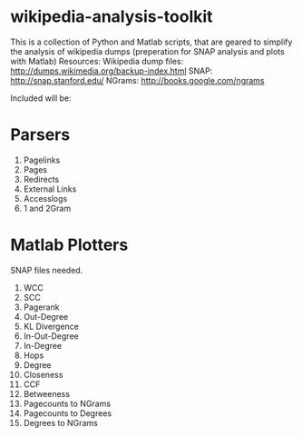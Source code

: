 wikipedia-analysis-toolkit
==========================

This is a collection of Python and Matlab scripts, that are geared to simplify the analysis of wikipedia dumps (preperation for SNAP analysis and plots with Matlab)
Resources:
Wikipedia dump files: http://dumps.wikimedia.org/backup-index.html
SNAP: http://snap.stanford.edu/
NGrams: http://books.google.com/ngrams

Included will be:

# Parsers
1. Pagelinks
2. Pages
3. Redirects
4. External Links
5. Accesslogs
6. 1 and 2Gram 

# Matlab Plotters
SNAP files needed.
1. WCC
2. SCC
3. Pagerank
4. Out-Degree
5. KL Divergence
6. In-Out-Degree
7. In-Degree
8. Hops
9. Degree
10. Closeness
11. CCF
12. Betweeness
13. Pagecounts to NGrams
14. Pagecounts to Degrees
15. Degrees to NGrams

